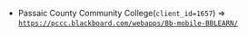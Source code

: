  - Passaic County Community College(`client_id=1657`) => [`https://pccc.blackboard.com/webapps/Bb-mobile-BBLEARN/`](https://pccc.blackboard.com/webapps/Bb-mobile-BBLEARN/)
